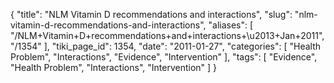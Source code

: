 {
    "title": "NLM Vitamin D recommendations and interactions",
    "slug": "nlm-vitamin-d-recommendations-and-interactions",
    "aliases": [
        "/NLM+Vitamin+D+recommendations+and+interactions+\u2013+Jan+2011",
        "/1354"
    ],
    "tiki_page_id": 1354,
    "date": "2011-01-27",
    "categories": [
        "Health Problem",
        "Interactions",
        "Evidence",
        "Intervention"
    ],
    "tags": [
        "Evidence",
        "Health Problem",
        "Interactions",
        "Intervention"
    ]
}
